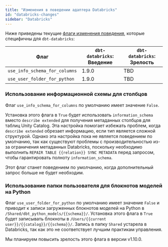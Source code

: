 ```yaml
---
title: "Изменения в поведении адаптера Databricks"
id: "databricks-changes"
sidebar: "Databricks"
---
```


Ниже приведены текущие [флаги изменения поведения](/docs/reference/global-configs/behavior-changes.md#behavior-change-flags), которые специфичны для `dbt-databricks`:

| Флаг                          | `dbt-databricks`: Введение | `dbt-databricks`: Зрелость |
| ----------------------------- | -------------------------- | -------------------------- |
| `use_info_schema_for_columns` | 1.9.0                      | TBD                        |
| `use_user_folder_for_python`  | 1.9.0                      | TBD                        |

### Использование информационной схемы для столбцов

Флаг `use_info_schema_for_columns` по умолчанию имеет значение `False`.

Установка этого флага в `True` будет использовать `information_schema` вместо `describe extended` для получения метаданных столбцов для таблиц Unity Catalog. Эта настройка помогает избежать проблем, когда `describe extended` обрезает информацию, если тип является сложной структурой. Однако эта настройка пока не является поведением по умолчанию, так как существуют проблемы с производительностью из-за ограничения метаданных Databricks, поскольку необходимо выполнить `REPAIR TABLE {{relation}} SYNC METADATA` перед запросом, чтобы гарантировать полноту `information_schema`.

Этот флаг станет поведением по умолчанию, когда дополнительный запрос больше не будет необходим.

### Использование папки пользователя для блокнотов моделей на Python

Флаг `use_user_folder_for_python` по умолчанию имеет значение `False` и приводит к записи загруженных блокнотов моделей на Python в `/Shared/dbt_python_models/{{schema}}/`. Установка этого флага в `True` будет записывать блокноты в `/Users/{{current user}}/{{catalog}}/{{schema}}/`. Запись в папку `Shared` устарела в Databricks, так как это не соответствует лучшим практикам управления.

Мы планируем повысить зрелость этого флага в версии v1.10.0.